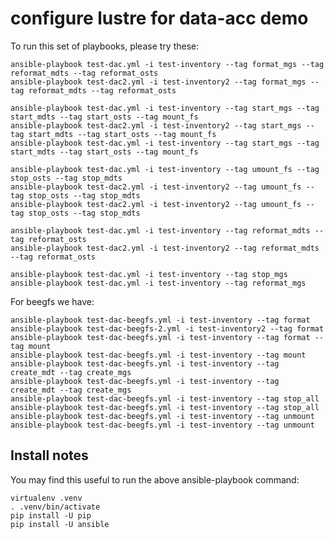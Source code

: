 # configure lustre for data-acc demo

To run this set of playbooks, please try these:

    ansible-playbook test-dac.yml -i test-inventory --tag format_mgs --tag reformat_mdts --tag reformat_osts
    ansible-playbook test-dac2.yml -i test-inventory2 --tag format_mgs --tag reformat_mdts --tag reformat_osts

    ansible-playbook test-dac.yml -i test-inventory --tag start_mgs --tag start_mdts --tag start_osts --tag mount_fs
    ansible-playbook test-dac2.yml -i test-inventory2 --tag start_mgs --tag start_mdts --tag start_osts --tag mount_fs
    ansible-playbook test-dac.yml -i test-inventory --tag start_mgs --tag start_mdts --tag start_osts --tag mount_fs

    ansible-playbook test-dac.yml -i test-inventory --tag umount_fs --tag stop_osts --tag stop_mdts
    ansible-playbook test-dac2.yml -i test-inventory2 --tag umount_fs --tag stop_osts --tag stop_mdts
    ansible-playbook test-dac2.yml -i test-inventory2 --tag umount_fs --tag stop_osts --tag stop_mdts

    ansible-playbook test-dac.yml -i test-inventory --tag reformat_mdts --tag reformat_osts
    ansible-playbook test-dac2.yml -i test-inventory2 --tag reformat_mdts --tag reformat_osts

    ansible-playbook test-dac.yml -i test-inventory --tag stop_mgs
    ansible-playbook test-dac.yml -i test-inventory --tag reformat_mgs


For beegfs we have:

    ansible-playbook test-dac-beegfs.yml -i test-inventory --tag format
    ansible-playbook test-dac-beegfs-2.yml -i test-inventory2 --tag format
    ansible-playbook test-dac-beegfs.yml -i test-inventory --tag format --tag mount
    ansible-playbook test-dac-beegfs.yml -i test-inventory --tag mount
    ansible-playbook test-dac-beegfs.yml -i test-inventory --tag create_mdt --tag create_mgs
    ansible-playbook test-dac-beegfs.yml -i test-inventory --tag create_mdt --tag create_mgs
    ansible-playbook test-dac-beegfs.yml -i test-inventory --tag stop_all
    ansible-playbook test-dac-beegfs.yml -i test-inventory --tag stop_all
    ansible-playbook test-dac-beegfs.yml -i test-inventory --tag unmount
    ansible-playbook test-dac-beegfs.yml -i test-inventory --tag unmount

## Install notes

You may find this useful to run the above ansible-playbook command:

    virtualenv .venv
    . .venv/bin/activate
    pip install -U pip
    pip install -U ansible
